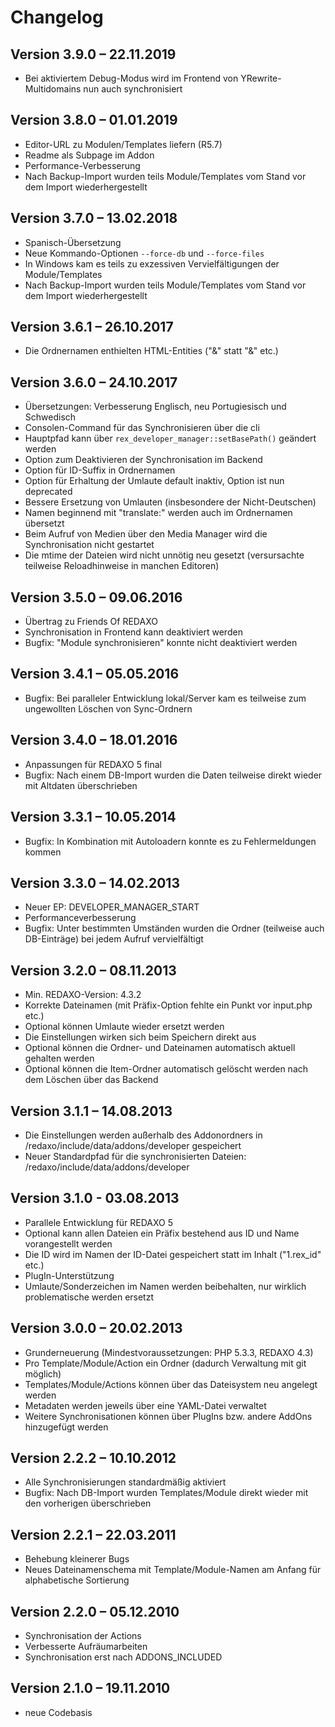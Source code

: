 Changelog
=========

Version 3.9.0 – 22.11.2019
--------------------------

* Bei aktiviertem Debug-Modus wird im Frontend von YRewrite-Multidomains nun auch synchronisiert 

Version 3.8.0 – 01.01.2019
--------------------------

* Editor-URL zu Modulen/Templates liefern (R5.7)
* Readme als Subpage im Addon
* Performance-Verbesserung
* Nach Backup-Import wurden teils Module/Templates vom Stand vor dem Import wiederhergestellt

Version 3.7.0 – 13.02.2018
--------------------------

* Spanisch-Übersetzung
* Neue Kommando-Optionen `--force-db` und `--force-files`
* In Windows kam es teils zu exzessiven Vervielfältigungen der Module/Templates
* Nach Backup-Import wurden teils Module/Templates vom Stand vor dem Import wiederhergestellt

Version 3.6.1 – 26.10.2017
--------------------------

* Die Ordnernamen enthielten HTML-Entities ("&amp;" statt "&" etc.)

Version 3.6.0 – 24.10.2017
--------------------------

* Übersetzungen: Verbesserung Englisch, neu Portugiesisch und Schwedisch
* Consolen-Command für das Synchronisieren über die cli
* Hauptpfad kann über `rex_developer_manager::setBasePath()` geändert werden
* Option zum Deaktivieren der Synchronisation im Backend
* Option für ID-Suffix in Ordnernamen
* Option für Erhaltung der Umlaute default inaktiv, Option ist nun deprecated
* Bessere Ersetzung von Umlauten (insbesondere der Nicht-Deutschen)
* Namen beginnend mit "translate:" werden auch im Ordnernamen übersetzt
* Beim Aufruf von Medien über den Media Manager wird die Synchronisation nicht gestartet
* Die mtime der Dateien wird nicht unnötig neu gesetzt (versursachte teilweise Reloadhinweise in manchen Editoren)

Version 3.5.0 – 09.06.2016
--------------------------

* Übertrag zu Friends Of REDAXO
* Synchronisation in Frontend kann deaktiviert werden
* Bugfix: "Module synchronisieren" konnte nicht deaktiviert werden

Version 3.4.1 – 05.05.2016
--------------------------

* Bugfix: Bei paralleler Entwicklung lokal/Server kam es teilweise zum ungewollten Löschen von Sync-Ordnern

Version 3.4.0 – 18.01.2016
--------------------------

* Anpassungen für REDAXO 5 final
* Bugfix: Nach einem DB-Import wurden die Daten teilweise direkt wieder mit Altdaten überschrieben

Version 3.3.1 – 10.05.2014
--------------------------

* Bugfix: In Kombination mit Autoloadern konnte es zu Fehlermeldungen kommen

Version 3.3.0 – 14.02.2013
--------------------------

* Neuer EP: DEVELOPER_MANAGER_START
* Performanceverbesserung
* Bugfix: Unter bestimmten Umständen wurden die Ordner (teilweise auch DB-Einträge) bei jedem Aufruf vervielfältigt

Version 3.2.0 – 08.11.2013
--------------------------

* Min. REDAXO-Version: 4.3.2
* Korrekte Dateinamen (mit Präfix-Option fehlte ein Punkt vor input.php etc.)
* Optional können Umlaute wieder ersetzt werden
* Die Einstellungen wirken sich beim Speichern direkt aus
* Optional können die Ordner- und Dateinamen automatisch aktuell gehalten werden
* Optional können die Item-Ordner automatisch gelöscht werden nach dem Löschen über das Backend

Version 3.1.1 – 14.08.2013
--------------------------

* Die Einstellungen werden außerhalb des Addonordners in /redaxo/include/data/addons/developer gespeichert
* Neuer Standardpfad für die synchronisierten Dateien: /redaxo/include/data/addons/developer

Version 3.1.0 - 03.08.2013
--------------------------

* Parallele Entwicklung für REDAXO 5
* Optional kann allen Dateien ein Präfix bestehend aus ID und Name vorangestellt werden
* Die ID wird im Namen der ID-Datei gespeichert statt im Inhalt ("1.rex_id" etc.)
* PlugIn-Unterstützung
* Umlaute/Sonderzeichen im Namen werden beibehalten, nur wirklich problematische werden ersetzt

Version 3.0.0 – 20.02.2013
--------------------------

* Grunderneuerung (Mindestvoraussetzungen: PHP 5.3.3, REDAXO 4.3)
* Pro Template/Module/Action ein Ordner (dadurch Verwaltung mit git möglich)
* Templates/Module/Actions können über das Dateisystem neu angelegt werden
* Metadaten werden jeweils über eine YAML-Datei verwaltet
* Weitere Synchronisationen können über PlugIns bzw. andere AddOns hinzugefügt werden

Version 2.2.2 – 10.10.2012
--------------------------

* Alle Synchronisierungen standardmäßig aktiviert
* Bugfix: Nach DB-Import wurden Templates/Module direkt wieder mit den vorherigen überschrieben

Version 2.2.1 – 22.03.2011
--------------------------

* Behebung kleinerer Bugs
* Neues Dateinamenschema mit Template/Module-Namen am Anfang für alphabetische Sortierung

Version 2.2.0 – 05.12.2010
--------------------------

* Synchronisation der Actions
* Verbesserte Aufräumarbeiten
* Synchronisation erst nach ADDONS_INCLUDED

Version 2.1.0 – 19.11.2010
--------------------------

* neue Codebasis
